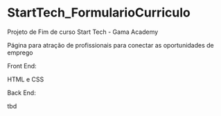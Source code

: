 # StartTech_FormularioCurriculo

Projeto de Fim de curso Start Tech - Gama Academy

Página para atração de profissionais para conectar as oportunidades de emprego

Front End:

  HTML e CSS

Back End: 

  tbd
  
